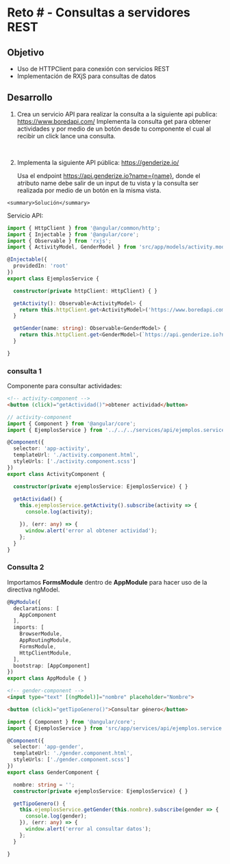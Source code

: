 # Reto # - Consultas a servidores REST


## Objetivo


* Uso de HTTPClient para conexión con servicios REST
* Implementación de RXjS para consultas de datos

## Desarrollo

1. Crea un servicio API para realizar la consulta a la siguiente api publica: https://www.boredapi.com/
   Implementa la consulta get para obtener actividades y por medio de un botón desde tu componente el cual al recibir un click lance una consulta.

<br>

2. Implementa la siguiente API pública: https://genderize.io/
   
   Usa el endpoint https://api.genderize.io?name={name}, donde el atributo name debe salir de un input de tu vista y la consulta ser realizada por medio de un botón en la misma vista.

<!--<details> -->
    <summary>Solución</summary>

Servicio API:

```typescript
import { HttpClient } from '@angular/common/http';
import { Injectable } from '@angular/core';
import { Observable } from 'rxjs';
import { ActivityModel, GenderModel } from 'src/app/models/activity.model';

@Injectable({
  providedIn: 'root'
})
export class EjemplosService {

  constructor(private httpClient: HttpClient) { }

  getActivity(): Observable<ActivityModel> {
    return this.httpClient.get<ActivityModel>('https://www.boredapi.com/api/activity');
  }

  getGender(name: string): Observable<GenderModel> {
    return this.httpClient.get<GenderModel>(`https://api.genderize.io?name=${name}`);
  }

}
```
### consulta 1
Componente para consultar actividades:

```html
<!-- activity-component -->
<button (click)="getActividad()">obtener actividad</button>
```
```typescript
// activity-component
import { Component } from '@angular/core';
import { EjemplosService } from '../../../services/api/ejemplos.service';

@Component({
  selector: 'app-activity',
  templateUrl: './activity.component.html',
  styleUrls: ['./activity.component.scss']
})
export class ActivityComponent {

  constructor(private ejemplosService: EjemplosService) { }
  
  getActividad() {
    this.ejemplosService.getActivity().subscribe(activity => {
      console.log(activity);

    }), (err: any) => {
      window.alert('error al obtener actividad');
    };
  }
}

```
### Consulta 2

Importamos __FormsModule__ dentro de __AppModule__ para hacer uso de la directiva ngModel.

```typescript
@NgModule({
  declarations: [
    AppComponent
  ],
  imports: [
    BrowserModule,
    AppRoutingModule,
    FormsModule,
    HttpClientModule,
  ],
  bootstrap: [AppComponent]
})
export class AppModule { }
```

```html
<!-- gender-component -->
<input type="text" [(ngModel)]="nombre" placeholder="Nombre">

<button (click)="getTipoGenero()">Consultar género</button>

```

```typescript
import { Component } from '@angular/core';
import { EjemplosService } from 'src/app/services/api/ejemplos.service';

@Component({
  selector: 'app-gender',
  templateUrl: './gender.component.html',
  styleUrls: ['./gender.component.scss']
})
export class GenderComponent {

  nombre: string = '';
  constructor(private ejemplosService: EjemplosService) { }

  getTipoGenero() {
    this.ejemplosService.getGender(this.nombre).subscribe(gender => {
      console.log(gender);
    }), (err: any) => {
      window.alert('error al consultar datos');
    };
  }

}

```


</details>